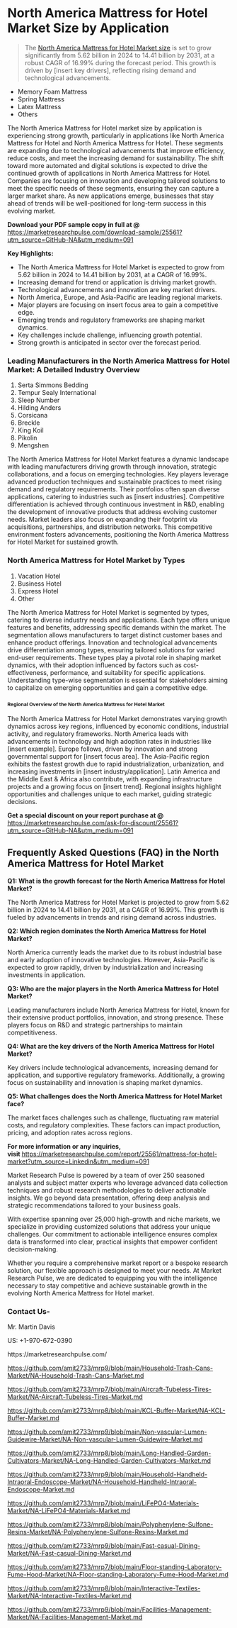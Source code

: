 <h1>North America Mattress for Hotel Market&nbsp;Size by Application</h1><blockquote><p>The <a href="https://marketresearchpulse.com/download-sample/25561?utm_source=GitHub-NA&amp;utm_medium=091">North America Mattress for Hotel Market size</a> is set to grow significantly from 5.62 billion in 2024 to 14.41 billion by 2031, at a robust CAGR of 16.99% during the forecast period. This growth is driven by [insert key drivers], reflecting rising demand and technological advancements.</p></blockquote><ul><li>Memory Foam Mattress<li> Spring Mattress<li> Latex Mattress<li> Others</li></ul><p>The North America Mattress for Hotel market size by application is experiencing strong growth, particularly in applications like North America Mattress for Hotel and North America Mattress for Hotel. These segments are expanding due to technological advancements that improve efficiency, reduce costs, and meet the increasing demand for sustainability. The shift toward more automated and digital solutions is expected to drive the continued growth of applications in North America Mattress for Hotel. Companies are focusing on innovation and developing tailored solutions to meet the specific needs of these segments, ensuring they can capture a larger market share. As new applications emerge, businesses that stay ahead of trends will be well-positioned for long-term success in this evolving market.</p><p><strong>Download your PDF sample copy in full at @ </strong><a href="https://marketresearchpulse.com/download-sample/25561?utm_source=GitHub-NA&amp;utm_medium=091">https://marketresearchpulse.com/download-sample/25561?utm_source=GitHub-NA&amp;utm_medium=091</a></p><p><strong>Key Highlights: </strong></p><ul><li>The North America Mattress for Hotel Market is expected to grow from 5.62 billion in 2024 to 14.41 billion by 2031, at a CAGR of 16.99%.</li><li>Increasing demand for trend or application is driving market growth.</li><li>Technological advancements and innovation are key market drivers.</li><li>North America, Europe, and Asia-Pacific are leading regional markets.</li><li>Major players are focusing on insert focus area to gain a competitive edge.</li><li>Emerging trends and regulatory frameworks are shaping market dynamics.</li><li>Key challenges include challenge, influencing growth potential.</li><li>Strong growth is anticipated in sector over the forecast period.</li></ul><h3>Leading Manufacturers in the North America Mattress for Hotel Market: A Detailed Industry Overview</h3><ol><li>Serta Simmons Bedding</li><li>Tempur Sealy International</li><li>Sleep Number</li><li>Hilding Anders</li><li>Corsicana</li><li>Breckle</li><li>King Koil</li><li>Pikolin</li><li>Mengshen</li></ol><div class="flex max-w-full flex-col flex-grow"><div class="min-h-8 text-message flex w-full flex-col items-end gap-2 whitespace-normal break-words [.text-message+&amp;]:mt-5" dir="auto" data-message-author-role="assistant" data-message-id="fd8432e4-4910-450d-b182-61b7bfb0a01f" data-message-model-slug="gpt-4o"><div class="flex w-full flex-col gap-1 empty:hidden first:pt-[3px]"><div class="markdown prose w-full break-words dark:prose-invert light"><p>The North America Mattress for Hotel Market features a dynamic landscape with leading manufacturers driving growth through innovation, strategic collaborations, and a focus on emerging technologies. Key players leverage advanced production techniques and sustainable practices to meet rising demand and regulatory requirements. Their portfolios often span diverse applications, catering to industries such as [insert industries]. Competitive differentiation is achieved through continuous investment in R&amp;D, enabling the development of innovative products that address evolving customer needs. Market leaders also focus on expanding their footprint via acquisitions, partnerships, and distribution networks. This competitive environment fosters advancements, positioning the North America Mattress for Hotel Market for sustained growth.</p></div></div></div></div><h3>North America Mattress for Hotel Market by Types</h3><ol><li>Vacation Hotel<li> Business Hotel<li> Express Hotel<li> Other</li></ol><div class="flex max-w-full flex-col flex-grow"><div class="min-h-8 text-message flex w-full flex-col items-end gap-2 whitespace-normal break-words [.text-message+&amp;]:mt-5" dir="auto" data-message-author-role="assistant" data-message-id="084470be-0bb7-4664-bddf-5156b4f41249" data-message-model-slug="gpt-4o-mini"><div class="flex w-full flex-col gap-1 empty:hidden first:pt-[3px]"><div class="markdown prose w-full break-words dark:prose-invert light"><p>The North America Mattress for Hotel Market is segmented by types, catering to diverse industry needs and applications. Each type offers unique features and benefits, addressing specific demands within the market. The segmentation allows manufacturers to target distinct customer bases and enhance product offerings. Innovation and technological advancements drive differentiation among types, ensuring tailored solutions for varied end-user requirements. These types play a pivotal role in shaping market dynamics, with their adoption influenced by factors such as cost-effectiveness, performance, and suitability for specific applications. Understanding type-wise segmentation is essential for stakeholders aiming to capitalize on emerging opportunities and gain a competitive edge.</p></div></div></div></div><h3><span style="font-size: 11px;">Regional Overview of the North America Mattress for Hotel Market</span></h3><div class="flex max-w-full flex-col flex-grow"><div class="min-h-8 text-message flex w-full flex-col items-end gap-2 whitespace-normal break-words [.text-message+&amp;]:mt-5" dir="auto" data-message-author-role="assistant" data-message-id="e9038762-ce64-4e30-91c9-9bd413514231" data-message-model-slug="gpt-4o-mini"><div class="flex w-full flex-col gap-1 empty:hidden first:pt-[3px]"><div class="markdown prose w-full break-words dark:prose-invert light"><p>The North America Mattress for Hotel Market demonstrates varying growth dynamics across key regions, influenced by economic conditions, industrial activity, and regulatory frameworks. North America leads with advancements in technology and high adoption rates in industries like [insert example]. Europe follows, driven by innovation and strong governmental support for [insert focus area]. The Asia-Pacific region exhibits the fastest growth due to rapid industrialization, urbanization, and increasing investments in [insert industry/application]. Latin America and the Middle East &amp; Africa also contribute, with expanding infrastructure projects and a growing focus on [insert trend]. Regional insights highlight opportunities and challenges unique to each market, guiding strategic decisions.</p></div></div></div></div><p><strong>Get a special discount on your report purchase at @ </strong><a href="https://marketresearchpulse.com/ask-for-discount/25561?utm_source=GitHub-NA&amp;utm_medium=091">https://marketresearchpulse.com/ask-for-discount/25561?utm_source=GitHub-NA&amp;utm_medium=091</a></p><h2>Frequently Asked Questions (FAQ) in the North America Mattress for Hotel Market</h2><p><strong>Q1: What is the growth forecast for the North America Mattress for Hotel Market?</strong></p><p>The North America Mattress for Hotel Market is projected to grow from 5.62 billion in 2024 to 14.41 billion by 2031, at a CAGR of 16.99%. This growth is fueled by advancements in trends and rising demand across industries.</p><p><strong>Q2: Which region dominates the North America Mattress for Hotel Market?</strong></p><p>North America currently leads the market due to its robust industrial base and early adoption of innovative technologies. However, Asia-Pacific is expected to grow rapidly, driven by industrialization and increasing investments in application.</p><p><strong>Q3: Who are the major players in the North America Mattress for Hotel Market?</strong></p><p>Leading manufacturers include North America Mattress for Hotel, known for their extensive product portfolios, innovation, and strong presence. These players focus on R&amp;D and strategic partnerships to maintain competitiveness.</p><p><strong>Q4: What are the key drivers of the North America Mattress for Hotel Market?</strong></p><p>Key drivers include technological advancements, increasing demand for application, and supportive regulatory frameworks. Additionally, a growing focus on sustainability and innovation is shaping market dynamics.</p><p><strong>Q5: What challenges does the North America Mattress for Hotel Market face?</strong></p><p>The market faces challenges such as challenge, fluctuating raw material costs, and regulatory complexities. These factors can impact production, pricing, and adoption rates across regions.</p><p><strong>For more information or any inquiries, visit&nbsp;</strong><a href="https://marketresearchpulse.com/report/25561/mattress-for-hotel-market?utm_source=Linkedin&utm_medium=091">https://marketresearchpulse.com/report/25561/mattress-for-hotel-market?utm_source=Linkedin&utm_medium=091</a></p><p>Market Research Pulse is powered by a team of over 250 seasoned analysts and subject matter experts who leverage advanced data collection techniques and robust research methodologies to deliver actionable insights. We go beyond data presentation, offering deep analysis and strategic recommendations tailored to your business goals.</p><p>With expertise spanning over 25,000 high-growth and niche markets, we specialize in providing customized solutions that address your unique challenges. Our commitment to actionable intelligence ensures complex data is transformed into clear, practical insights that empower confident decision-making.</p><p>Whether you require a comprehensive market report or a bespoke research solution, our flexible approach is designed to meet your needs. At Market Research Pulse, we are dedicated to equipping you with the intelligence necessary to stay competitive and achieve sustainable growth in the evolving North America Mattress for Hotel market.</p><h3><strong>Contact Us-</strong></h3><p>Mr. Martin Davis</p><p>US: +1-970-672-0390</p><p>https://marketresearchpulse.com/</p><p><a href="https://github.com/amit2733/mrp9/blob/main/Household-Trash-Cans-Market/NA-Household-Trash-Cans-Market.md">https://github.com/amit2733/mrp9/blob/main/Household-Trash-Cans-Market/NA-Household-Trash-Cans-Market.md</a></p><p><a href="https://github.com/amit2733/mrp7/blob/main/Aircraft-Tubeless-Tires-Market/NA-Aircraft-Tubeless-Tires-Market.md">https://github.com/amit2733/mrp7/blob/main/Aircraft-Tubeless-Tires-Market/NA-Aircraft-Tubeless-Tires-Market.md</a></p><p><a href="https://github.com/amit2733/mrp8/blob/main/KCL-Buffer-Market/NA-KCL-Buffer-Market.md">https://github.com/amit2733/mrp8/blob/main/KCL-Buffer-Market/NA-KCL-Buffer-Market.md</a></p><p><a href="https://github.com/amit2733/mrp9/blob/main/Non-vascular-Lumen-Guidewire-Market/NA-Non-vascular-Lumen-Guidewire-Market.md">https://github.com/amit2733/mrp9/blob/main/Non-vascular-Lumen-Guidewire-Market/NA-Non-vascular-Lumen-Guidewire-Market.md</a></p><p><a href="https://github.com/amit2733/mrp8/blob/main/Long-Handled-Garden-Cultivators-Market/NA-Long-Handled-Garden-Cultivators-Market.md">https://github.com/amit2733/mrp8/blob/main/Long-Handled-Garden-Cultivators-Market/NA-Long-Handled-Garden-Cultivators-Market.md</a></p><p><a href="https://github.com/amit2733/mrp9/blob/main/Household-Handheld-Intraoral-Endoscope-Market/NA-Household-Handheld-Intraoral-Endoscope-Market.md">https://github.com/amit2733/mrp9/blob/main/Household-Handheld-Intraoral-Endoscope-Market/NA-Household-Handheld-Intraoral-Endoscope-Market.md</a></p><p><a href="https://github.com/amit2733/mrp7/blob/main/LiFePO4-Materials-Market/NA-LiFePO4-Materials-Market.md">https://github.com/amit2733/mrp7/blob/main/LiFePO4-Materials-Market/NA-LiFePO4-Materials-Market.md</a></p><p><a href="https://github.com/amit2733/mrp8/blob/main/Polyphenylene-Sulfone-Resins-Market/NA-Polyphenylene-Sulfone-Resins-Market.md">https://github.com/amit2733/mrp8/blob/main/Polyphenylene-Sulfone-Resins-Market/NA-Polyphenylene-Sulfone-Resins-Market.md</a></p><p><a href="https://github.com/amit2733/mrp9/blob/main/Fast-casual-Dining-Market/NA-Fast-casual-Dining-Market.md">https://github.com/amit2733/mrp9/blob/main/Fast-casual-Dining-Market/NA-Fast-casual-Dining-Market.md</a></p><p><a href="https://github.com/amit2733/mrp7/blob/main/Floor-standing-Laboratory-Fume-Hood-Market/NA-Floor-standing-Laboratory-Fume-Hood-Market.md">https://github.com/amit2733/mrp7/blob/main/Floor-standing-Laboratory-Fume-Hood-Market/NA-Floor-standing-Laboratory-Fume-Hood-Market.md</a></p><p><a href="https://github.com/amit2733/mrp8/blob/main/Interactive-Textiles-Market/NA-Interactive-Textiles-Market.md">https://github.com/amit2733/mrp8/blob/main/Interactive-Textiles-Market/NA-Interactive-Textiles-Market.md</a></p><p><a href="https://github.com/amit2733/mrp9/blob/main/Facilities-Management-Market/NA-Facilities-Management-Market.md">https://github.com/amit2733/mrp9/blob/main/Facilities-Management-Market/NA-Facilities-Management-Market.md</a></p>
